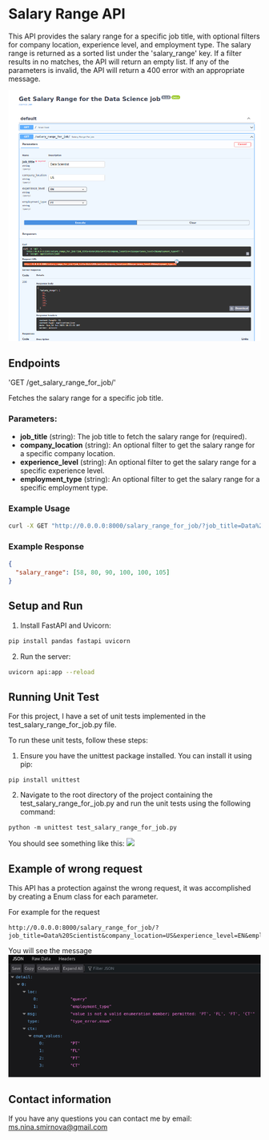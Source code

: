 # Salary Range API

This API provides the salary range for a specific job title, with optional filters for company location, experience level, and employment type. The salary range is returned as a sorted list under the 'salary_range' key. If a filter results in no matches, the API will return an empty list. If any of the parameters is invalid, the API will return a 400 error with an appropriate message.

![](https://github.com/rolandina/simplon-projet-existant/blob/main/images/projet_donne_api.png)

## Endpoints

'GET /get_salary_range_for_job/'

Fetches the salary range for a specific job title.

### Parameters:

- **job_title** (string): The job title to fetch the salary range for (required).
- **company_location** (string): An optional filter to get the salary range for a specific company location.
- **experience_level** (string): An optional filter to get the salary range for a specific experience level.
- **employment_type** (string): An optional filter to get the salary range for a specific employment type.

### Example Usage

```bash
curl -X GET "http://0.0.0.0:8000/salary_range_for_job/?job_title=Data%20Scientist&company_location=US&experience_level=EN&employment_type=FT"
```

### Example Response

```json
{
  "salary_range": [58, 80, 90, 100, 100, 105]
}
```

## Setup and Run

1. Install FastAPI and Uvicorn:

```bash
pip install pandas fastapi uvicorn
```

2. Run the server:

```bash
uvicorn api:app --reload
```

## Running Unit Test

For this project, I have a set of unit tests implemented in the test_salary_range_for_job.py file.

To run these unit tests, follow these steps:

1. Ensure you have the unittest package installed. You can install it using pip:

```
pip install unittest
```

2. Navigate to the root directory of the project containing the test_salary_range_for_job.py and run the unit tests using the following command:

```
python -m unittest test_salary_range_for_job.py
```

You should see something like this:
![](<[images/Screenshot%20from%202023-06-18%2012-04-58.png](https://github.com/rolandina/simplon-projet-existant/blob/main/images/Screenshot%20from%202023-06-18%2012-04-58.png)>)

## Example of wrong request

This API has a protection against the wrong request, it was accomplished by creating a Enum class for each parameter.

For example for the request

```
http://0.0.0.0:8000/salary_range_for_job/?job_title=Data%20Scientist&company_location=US&experience_level=EN&employment_type=FjT
```

You will see the message
![](https://github.com/rolandina/simplon-projet-existant/blob/main/images/Projet_donne_Example_API_wrong_request.png)

## Contact information

If you have any questions you can contact me by email:
ms.nina.smirnova@gmail.com
